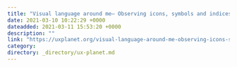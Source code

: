 ```yaml
---
title: "Visual language around me— Observing icons, symbols and indices"
date: 2021-03-10 10:22:29 +0000
dateadded: 2021-03-11 15:53:20 +0000
description: ""
link: "https://uxplanet.org/visual-language-around-me-observing-icons-symbols-and-indices-b50254316c2b?source=rss----819cc2aaeee0---4"
category:
directory: _directory/ux-planet.md
---
```

